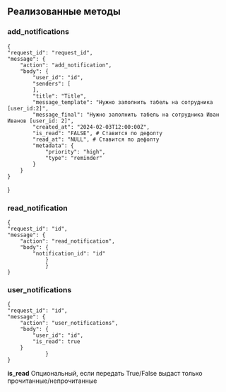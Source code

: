 ## Реализованные методы

### add_notifications

    {
	"request_id": "request_id",
	"message": {
		"action": "add_notification",
		"body": {
			"user_id": "id",
			"senders": [
			],
			"title": "Title",
			"message_template": "Нужно заполнить табель на сотрудника [user_id:2]",
			"message_final": "Нужно заполнить табель на сотрудника Иван Иванов [user_id: 2]",
			"created_at": "2024-02-03T12:00:00Z",
			"is_read": "FALSE", # Ставится по дефолту
			"read_at": "NULL", # Ставится по дефолту
			"metadata": {
				"priority": "high",
				"type": "reminder"
			}
		}
	}
}

### read_notification

    {
	"request_id": "id",
	"message": {
		"action": "read_notification",
		"body": {
			"notification_id": "id"
		        }
	            }
    }

### user_notifications

    {
	"request_id": "id",
	"message": {
		"action": "user_notifications",
		"body": {
			"user_id": "id",
			"is_read": true
		}
	            }
    }


**is_read** Опциональный, если передать True/False выдаст только прочитанные/непрочитанные